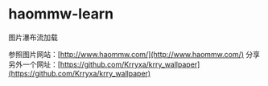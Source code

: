 # haommw-learn
图片瀑布流加载

参照图片网站：[http://www.haommw.com/](http://www.haommw.com/)
分享另外一个网址：[https://github.com/Krryxa/krry_wallpaper](https://github.com/Krryxa/krry_wallpaper)
